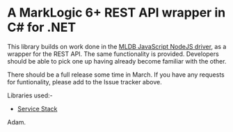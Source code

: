 # A MarkLogic 6+ REST API wrapper in C# for .NET

This library builds on work done in the [MLDB JavaScript NodeJS driver](/adamfowleruk/mldb), as a wrapper for the REST API. The same functionality is provided. Developers should be able to pick one up having already become familiar with the other.

There should be a full release some time in March. If you have any requests for funtionality, please add to the Issue tracker above.

Libraries used:-
 - [Service Stack](https://github.com/ServiceStack/ServiceStack)

Adam.
